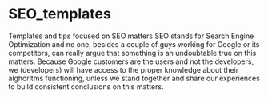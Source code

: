 # SEO_templates
Templates and tips focused on SEO matters
SEO stands for Search Engine Optimization and no one, besides a couple of guys working for Google or its competitors, can really argue that something is an undoubtable true on this matters. 
Because Google customers are the users and not the developers, we (developers) will have access to the proper knowledge about their alghoritms functioning, unless we stand together and share our experiences to build consistent conclusions on this matters.
